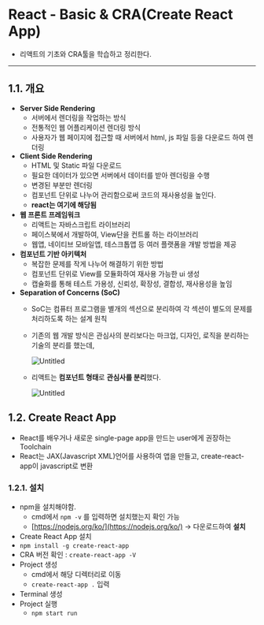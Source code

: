 # React - Basic & CRA(Create React App)
- 리액트의 기초와 CRA툴을 학습하고 정리한다.
---

## 1.1. 개요

- **Server Side Rendering**
    - 서버에서 렌더링을 작업하는 방식
    - 전통적인 웹 어플리케이션 렌더링 방식
    - 사용자가 웹 페이지에 접근할 때 서버에서 html, js 파일 등을 다운로드 하여 렌더링
- **Client Side Rendering**
    - HTML 및 Static 파일 다운로드
    - 필요한 데이터가 있으면 서버에서 데이터를 받아 렌더링을 수행
    - 변경된 부분만 렌더링
    - 컴포넌트 단위로 나누어 관리함으로써 코드의 재사용성을 높인다.
    - **react는 여기에 해당됨**
- **웹 프론트 프레임워크**
    - 리액트는 자바스크립트 라이브러리
    - 페이스북에서 개발하여, View단을 컨트롤 하는 라이브러리
    - 웹앱, 네이티브 모바일앱, 테스크톱앱 등 여러 플랫폼을 개발 방법을 제공
- **컴포넌트 기반 아키텍처**
    - 복잡한 문제를 작게 나누어 해결하기 위한 방법
    - 컴포넌트 단위로  View를 모듈화하여 재사용 가능한 ui 생성
    - 캡슐화를 통해 테스트 가용성, 신뢰성, 확장성, 결합성, 재사용성을 높임
- **Separation of Concerns (SoC)**
    - SoC는 컴퓨터 프로그램을 별개의 섹션으로 분리하여 각 섹션이 별도의 문제를 처리하도록 하는 설계 원칙
    - 기존의 웹 개발 방식은 관심사의 분리보다는 마크업, 디자인, 로직을 분리하는 기술의 분리를 했는데,
        
        ![Untitled](https://lgh.notion.site/image/https%3A%2F%2Fs3-us-west-2.amazonaws.com%2Fsecure.notion-static.com%2Fb8e191f8-b31c-4537-8a0f-5e2ebd151ec7%2FUntitled.png?table=block&id=cde26b2c-eb28-4da7-8a74-ee9d361a2a20&spaceId=d2c21b63-4fd7-4cc8-b09a-a59a09d82a76&width=480&userId=&cache=v2)
        
    - 리액트는 **컴포넌트 형태**로 **관심사를 분리**했다.
        
        ![Untitled](https://lgh.notion.site/image/https%3A%2F%2Fs3-us-west-2.amazonaws.com%2Fsecure.notion-static.com%2F5b97c12b-27d8-4e82-86b3-20bdea57e683%2FUntitled.png?table=block&id=a68609a1-6d26-436c-a8d5-605470736076&spaceId=d2c21b63-4fd7-4cc8-b09a-a59a09d82a76&width=590&userId=&cache=v2)
        

## 1.2. **Create React App**

- React를 배우거나 새로운 single-page app을 만드는 user에게 권장하는 Toolchain
- React는 JAX(Javascript XML)언어를 사용하여 앱을 만들고, create-react-app이 javascript로 변환

### 1.2.1. 설치

- npm을 설치해야함.
    - cmd에서 `npm -v` 를 입력하면 설치했는지 확인 가능
    - [https://nodejs.org/ko/](https://nodejs.org/ko/) → 다운로드하여 **설치**
- Create React App 설치
- `npm install -g create-react-app`
- CRA 버전 확인 : `create-react-app -V`
- Project 생성
    - cmd에서 해당 디렉터리로 이동
    - `create-react-app .` 입력
- Terminal 생성
- Project 실행
    - `npm start run`

